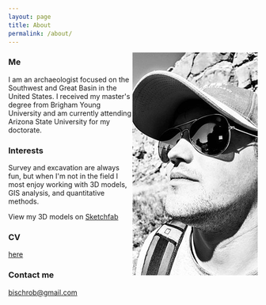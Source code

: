 ```yaml
---
layout: page
title: About
permalink: /about/
---
```


<img align="right" src="/images/ProfilePic.jpg">

### Me

I am an archaeologist focused on the Southwest and Great Basin in the United States. I received my master's degree from Brigham Young University and am currently attending Arizona State University for my doctorate.

### Interests
Survey and excavation are always fun, but when I'm not in the field I most enjoy working with 3D models, GIS analysis, and quantitative methods.

View my 3D models on [Sketchfab](https://sketchfab.com/rbischoff)

### CV
[here](https://bischrob.github.io/data/CV.pdf)

### Contact me

[bischrob@gmail.com](mailto:bischrob@gmail.com)

